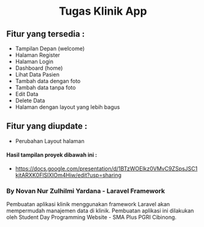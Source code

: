# <p align="center">Tugas Klinik App</p>

## Fitur yang tersedia :

- Tampilan Depan (welcome)
- Halaman Register
- Halaman Login
- Dashboard (home)
- Lihat Data Pasien
- Tambah data dengan foto
- Tambah data tanpa foto
- Edit Data
- Delete Data
- Halaman dengan layout yang lebih bagus

## Fitur yang diupdate :
- Perubahan Layout halaman

#### Hasil tampilan proyek dibawah ini :
- https://docs.google.com/presentation/d/1BTzWOElkz0VMvC9ZSpsJSC1kjtARXK0FlSlXIOm4Hiw/edit?usp=sharing

### By Novan Nur Zulhilmi Yardana - Laravel Framework
Pembuatan aplikasi klinik menggunakan framework Laravel akan mempermudah manajemen data di klinik. Pembuatan aplikasi ini dilakukan oleh Student Day Programming Website - SMA Plus PGRI Cibinong.